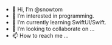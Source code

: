 - 👋 Hi, I’m @snowtom
- 👀 I’m interested in programming.
- 🌱 I’m currently learning SwiftUI/Swift.
- 💞️ I’m looking to collaborate on ...
- 📫 How to reach me ...

<!---
snowtom/snowtom is a ✨ special ✨ repository because its `README.md` (this file) appears on your GitHub profile.
You can click the Preview link to take a look at your changes.
--->
